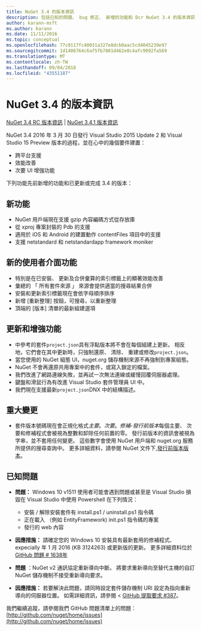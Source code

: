 ```yaml
---
title: NuGet 3.4 的版本資訊
description: 包括已知的問題、 bug 修正、 新增的功能和 Dcr NuGet 3.4 的版本資訊。
author: karann-msft
ms.author: karann
ms.date: 11/11/2016
ms.topic: conceptual
ms.openlocfilehash: 77c0117fc40031a327e8dcb0aac5cd4045239e97
ms.sourcegitcommit: 1d1406764c6af5fb7801d462e0c4afc9092fa569
ms.translationtype: MT
ms.contentlocale: zh-TW
ms.lasthandoff: 09/04/2018
ms.locfileid: "43551187"
---
```

# <a name="nuget-34-release-notes"></a>NuGet 3.4 的版本資訊

[NuGet 3.4 RC 版本資訊](../release-notes/nuget-3.4-RC.md) | [NuGet 3.4.1 版本資訊](../release-notes/nuget-3.4.1.md)

NuGet 3.4 2016 年 3 月 30 日發行 Visual Studio 2015 Update 2 和 Visual Studio 15 Preview 版本的過程，並在心中的幾個要件建置：

* 跨平台支援
* 效能改善
* 次要 UI 增強功能

下列功能先前新增的功能和已更新或完成 3.4 的版本：

## <a name="new-features"></a>新功能

* NuGet 用戶端現在支援 gzip 內容編碼方式從存放庫
* 從 xproj 專案封裝的 Pdb 的支援
* 適用於 iOS 和 Android 的建置動作 contentFiles 項目中的支援
* 支援 netstandard 和 netstandardapp framework moniker

## <a name="new-user-interface-features"></a>新的使用者介面功能

* 特別是在已安裝、 更新及合併彙算的索引標籤上的顯著效能改善
* 彙總的 「 所有套件來源 」 來源會提供適當的搜尋結果合併
* 安裝和更新索引標籤現在會依字母順序排序
* 新增 [重新整理] 按鈕，可搜尋，以重新整理
* 頂端的 [版本] 清單的最新組建選項

## <a name="updates-and-improvements"></a>更新和增強功能

* 中參考的套件`project.json`具有浮點版本將不會在每個組建上更新。 相反地，它們會在其中更新時，只強制還原、 清除、 重建或修改`project.json`。
* 當您使用的 NuGet 組態 UI，nuget.org 儲存機制來源不再強制到專案組態。
* NuGet 不會再還原共用專案中的套件，或寫入鎖定的檔案。
* 我們改進了網路連線失敗，並再試一次無法連線或緩慢回覆伺服器處理。
* 鍵盤和滑鼠行為有改進 Visual Studio 套件管理員 UI 中。
* 我們現在支援最新`project.json`DNX 中的結構描述。

## <a name="breaking-changes"></a>重大變更

* 套件版本號碼現在會正規化格式*主要*。*次要*。*修補*-*發行前版本*每個主要、 次要和修補程式會被視為整數和卸除任何前置的零。  發行前版本的資訊會被視為字串，並不套用任何變更。 這些數字會使用 NuGet 用戶端和 nuget.org 服務所提供的搜尋查詢中。  更多詳細資料，請參閱 NuGet 文件下,[發行前版本版本](../create-packages/prerelease-packages.md)。

## <a name="known-issues"></a>已知問題

* **問題：** Windows 10 v1511 使用者可能會遇到問題或甚至是 Visual Studio 損毀在 Visual Studio 中使用 Powershell 在下列情況：
    * 安裝 / 解除安裝套件有 install.ps1 / uninstall.ps1 指令碼
    * 正在載入 （例如 EntityFramework) init.ps1 指令碼的專案
    * 發行的 web 內容

* **因應措施：** 請確定您的 Windows 10 安裝具有最新套用的修補程式、 expecially 年 1 月 2016 (KB 3124263) 或更新版的更新。  更多詳細資料位於[GitHub 問題 # 1638年](http://github.com/nuget/home/issues/1638)

* **問題** ：NuGet v2 通訊協定重新導向中斷。
將要求重新導向至替代主機的自訂 NuGet 儲存機制不接受重新導向要求。
* **因應措施：** 若要解決此問題，請同時設定套件儲存機制 URI 設定為指向重新導向的伺服器位置。
如需詳細資訊，請參閱 < [GitHub 提取要求 #387](https://github.com/NuGet/NuGet.Client/pull/387)。

我們繼續追蹤，請參閱我們 GitHub 問題清單上的問題： [http://github.com/nuget/home/issues](http://github.com/nuget/home/issues)